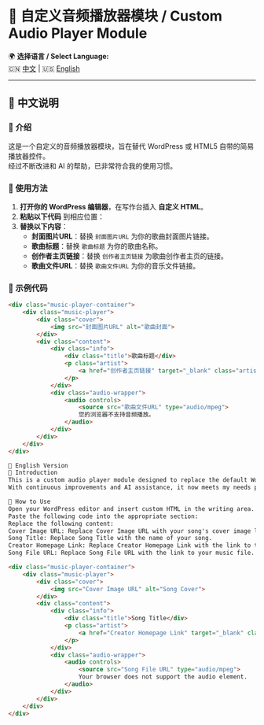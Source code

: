 # 🎵 自定义音频播放器模块 / Custom Audio Player Module

🌍 **选择语言 / Select Language:**  
🇨🇳 [中文](#📜-中文说明) | 🇺🇸 [English](#📜-english-version)

---

## 📜 中文说明

### 🎵 介绍
这是一个自定义的音频播放器模块，旨在替代 WordPress 或 HTML5 自带的简易播放器控件。  
经过不断改进和 AI 的帮助，已非常符合我的使用习惯。

### 🔧 使用方法
1. **打开你的 WordPress 编辑器**，在写作台插入 **自定义 HTML**。
2. **粘贴以下代码** 到相应位置：
3. **替换以下内容**：
   - **封面图片URL**：替换 `封面图片URL` 为你的歌曲封面图片链接。
   - **歌曲标题**：替换 `歌曲标题` 为你的歌曲名称。
   - **创作者主页链接**：替换 `创作者主页链接` 为歌曲创作者主页的链接。
   - **歌曲文件URL**：替换 `歌曲文件URL` 为你的音乐文件链接。

### 📌 示例代码
```html
<div class="music-player-container">
    <div class="music-player">
        <div class="cover">
            <img src="封面图片URL" alt="歌曲封面">
        </div>
        <div class="content">
            <div class="info">
                <div class="title">歌曲标题</div>
                <p class="artist">
                    <a href="创作者主页链接" target="_blank" class="artist-link">创作者名字</a>
                </p>
            </div>
            <div class="audio-wrapper">
                <audio controls>
                    <source src="歌曲文件URL" type="audio/mpeg">
                    您的浏览器不支持音频播放。
                </audio>
            </div>
        </div>
    </div>
</div>

📜 English Version
🎵 Introduction
This is a custom audio player module designed to replace the default WordPress or HTML5 audio player.
With continuous improvements and AI assistance, it now meets my needs perfectly.

🔧 How to Use
Open your WordPress editor and insert custom HTML in the writing area.
Paste the following code into the appropriate section:
Replace the following content:
Cover Image URL: Replace Cover Image URL with your song's cover image link.
Song Title: Replace Song Title with the name of your song.
Creator Homepage Link: Replace Creator Homepage Link with the link to the creator's homepage.
Song File URL: Replace Song File URL with the link to your music file.

<div class="music-player-container">
    <div class="music-player">
        <div class="cover">
            <img src="Cover Image URL" alt="Song Cover">
        </div>
        <div class="content">
            <div class="info">
                <div class="title">Song Title</div>
                <p class="artist">
                    <a href="Creator Homepage Link" target="_blank" class="artist-link">Creator Name</a>
                </p>
            </div>
            <div class="audio-wrapper">
                <audio controls>
                    <source src="Song File URL" type="audio/mpeg">
                    Your browser does not support the audio element.
                </audio>
            </div>
        </div>
    </div>
</div>
